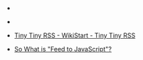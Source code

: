 
- [](/2021/01/gkyo689/)

- [](/2021/01/gkxp5u8/)

- [Tiny Tiny RSS - WikiStart - Tiny Tiny RSS](/2010/09/tiny-tiny-rss-wikistart-tiny-tiny-rss/)

- [So What is &#34;Feed to JavaScript&#34;?](/2004/11/so-what-is-feed-to-javascript/)
